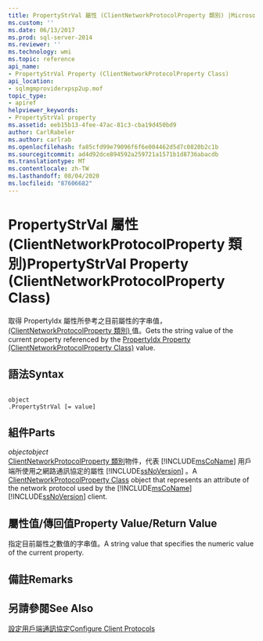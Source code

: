 ```yaml
---
title: PropertyStrVal 屬性 (ClientNetworkProtocolProperty 類別) |Microsoft Docs
ms.custom: ''
ms.date: 06/13/2017
ms.prod: sql-server-2014
ms.reviewer: ''
ms.technology: wmi
ms.topic: reference
api_name:
- PropertyStrVal Property (ClientNetworkProtocolProperty Class)
api_location:
- sqlmgmproviderxpsp2up.mof
topic_type:
- apiref
helpviewer_keywords:
- PropertyStrVal property
ms.assetid: eeb15b13-4fee-47ac-81c3-cba19d450bd9
author: CarlRabeler
ms.author: carlrab
ms.openlocfilehash: fa85cfd99e79096f6f6e004462d5d7c0820b2c1b
ms.sourcegitcommit: ad4d92dce894592a259721a1571b1d8736abacdb
ms.translationtype: MT
ms.contentlocale: zh-TW
ms.lasthandoff: 08/04/2020
ms.locfileid: "87606682"
---
```

# <a name="propertystrval-property-clientnetworkprotocolproperty-class"></a><span data-ttu-id="73005-102">PropertyStrVal 屬性 (ClientNetworkProtocolProperty 類別)</span><span class="sxs-lookup"><span data-stu-id="73005-102">PropertyStrVal Property (ClientNetworkProtocolProperty Class)</span></span>
  <span data-ttu-id="73005-103">取得 PropertyIdx 屬性所參考之目前屬性的字串值， [ (ClientNetworkProtocolProperty 類別) ](clientnetworkprotocolproperty-class.md)值。</span><span class="sxs-lookup"><span data-stu-id="73005-103">Gets the string value of the current property referenced by the [PropertyIdx Property (ClientNetworkProtocolProperty Class)](clientnetworkprotocolproperty-class.md) value.</span></span>  
  
## <a name="syntax"></a><span data-ttu-id="73005-104">語法</span><span class="sxs-lookup"><span data-stu-id="73005-104">Syntax</span></span>  
  
```  
  
object  
.PropertyStrVal [= value]  
```  
  
## <a name="parts"></a><span data-ttu-id="73005-105">組件</span><span class="sxs-lookup"><span data-stu-id="73005-105">Parts</span></span>  
 <span data-ttu-id="73005-106">*object*</span><span class="sxs-lookup"><span data-stu-id="73005-106">*object*</span></span>  
 <span data-ttu-id="73005-107">[ClientNetworkProtocolProperty 類別](clientnetworkprotocolproperty-class.md)物件，代表 [!INCLUDE[msCoName](../../../includes/msconame-md.md)] 用戶端所使用之網路通訊協定的屬性 [!INCLUDE[ssNoVersion](../../../includes/ssnoversion-md.md)] 。</span><span class="sxs-lookup"><span data-stu-id="73005-107">A [ClientNetworkProtocolProperty Class](clientnetworkprotocolproperty-class.md) object that represents an attribute of the network protocol used by the [!INCLUDE[msCoName](../../../includes/msconame-md.md)] [!INCLUDE[ssNoVersion](../../../includes/ssnoversion-md.md)] client.</span></span>  
  
## <a name="property-valuereturn-value"></a><span data-ttu-id="73005-108">屬性值/傳回值</span><span class="sxs-lookup"><span data-stu-id="73005-108">Property Value/Return Value</span></span>  
 <span data-ttu-id="73005-109">指定目前屬性之數值的字串值。</span><span class="sxs-lookup"><span data-stu-id="73005-109">A string value that specifies the numeric value of the current property.</span></span>  
  
## <a name="remarks"></a><span data-ttu-id="73005-110">備註</span><span class="sxs-lookup"><span data-stu-id="73005-110">Remarks</span></span>  
  
## <a name="see-also"></a><span data-ttu-id="73005-111">另請參閱</span><span class="sxs-lookup"><span data-stu-id="73005-111">See Also</span></span>  
 [<span data-ttu-id="73005-112">設定用戶端通訊協定</span><span class="sxs-lookup"><span data-stu-id="73005-112">Configure Client Protocols</span></span>](../../../database-engine/configure-windows/configure-client-protocols.md)  
  
  
